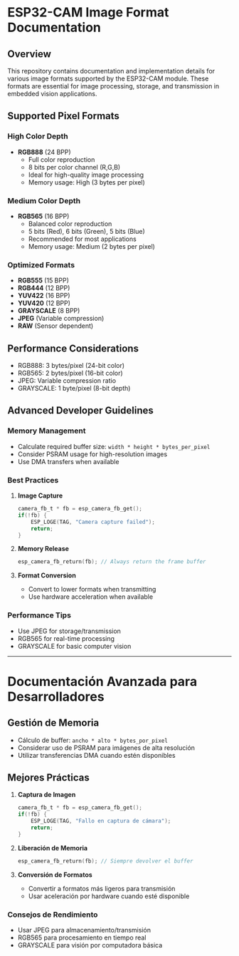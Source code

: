 # ESP32-CAM Image Format Documentation

## Overview
This repository contains documentation and implementation details for various image formats supported by the ESP32-CAM module. These formats are essential for image processing, storage, and transmission in embedded vision applications.

## Supported Pixel Formats

### High Color Depth
- **RGB888** (24 BPP)
  - Full color reproduction
  - 8 bits per color channel (R,G,B)
  - Ideal for high-quality image processing
  - Memory usage: High (3 bytes per pixel)

### Medium Color Depth
- **RGB565** (16 BPP)
  - Balanced color reproduction
  - 5 bits (Red), 6 bits (Green), 5 bits (Blue)
  - Recommended for most applications
  - Memory usage: Medium (2 bytes per pixel)

### Optimized Formats
- **RGB555** (15 BPP)
- **RGB444** (12 BPP)
- **YUV422** (16 BPP)
- **YUV420** (12 BPP)
- **GRAYSCALE** (8 BPP)
- **JPEG** (Variable compression)
- **RAW** (Sensor dependent)

## Performance Considerations
- RGB888: 3 bytes/pixel (24-bit color)
- RGB565: 2 bytes/pixel (16-bit color)
- JPEG: Variable compression ratio
- GRAYSCALE: 1 byte/pixel (8-bit depth)

## Advanced Developer Guidelines

### Memory Management
- Calculate required buffer size: `width * height * bytes_per_pixel`
- Consider PSRAM usage for high-resolution images
- Use DMA transfers when available

### Best Practices
1. **Image Capture**
   ```c
   camera_fb_t * fb = esp_camera_fb_get();
   if(!fb) {
       ESP_LOGE(TAG, "Camera capture failed");
       return;
   }
   ```

2. **Memory Release**
   ```c
   esp_camera_fb_return(fb); // Always return the frame buffer
   ```

3. **Format Conversion**
   - Convert to lower formats when transmitting
   - Use hardware acceleration when available

### Performance Tips
- Use JPEG for storage/transmission
- RGB565 for real-time processing
- GRAYSCALE for basic computer vision

---

# Documentación Avanzada para Desarrolladores

## Gestión de Memoria
- Cálculo de buffer: `ancho * alto * bytes_por_pixel`
- Considerar uso de PSRAM para imágenes de alta resolución
- Utilizar transferencias DMA cuando estén disponibles

## Mejores Prácticas
1. **Captura de Imagen**
   ```c
   camera_fb_t * fb = esp_camera_fb_get();
   if(!fb) {
       ESP_LOGE(TAG, "Fallo en captura de cámara");
       return;
   }
   ```

2. **Liberación de Memoria**
   ```c
   esp_camera_fb_return(fb); // Siempre devolver el buffer
   ```

3. **Conversión de Formatos**
   - Convertir a formatos más ligeros para transmisión
   - Usar aceleración por hardware cuando esté disponible

### Consejos de Rendimiento
- Usar JPEG para almacenamiento/transmisión
- RGB565 para procesamiento en tiempo real
- GRAYSCALE para visión por computadora básica
